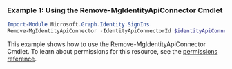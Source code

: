 ### Example 1: Using the Remove-MgIdentityApiConnector Cmdlet
```powershell
Import-Module Microsoft.Graph.Identity.SignIns
Remove-MgIdentityApiConnector -IdentityApiConnectorId $identityApiConnectorId
```
This example shows how to use the Remove-MgIdentityApiConnector Cmdlet.
To learn about permissions for this resource, see the [permissions reference](/graph/permissions-reference).
